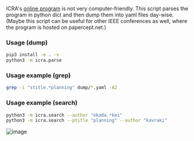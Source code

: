 ICRA's [online program](https://ras.papercept.net/conferences/conferences/ICRA24/program/) is not very computer-friendly.
This script parses the program in python dict and then dump them into yaml files day-wise.
(Maybe this script can be useful for other IEEE conferences as well, where the program is hosted on papercept.net.)

### Usage (dump)
```bash
pip3 install -e . -v
python3 -m icra.parse
```
### Usage example (grep)
```bash
grep -i "stitle.*planning" dump/*.yaml -A2
```

### Usage example (search)
```bash
python3 -m icra.search --author "okada.*kei"
python3 -m icra.search --ptitle "planning" --author "kavraki"
```
![image](https://github.com/HiroIshida/icra2024_greppable_program/assets/38597814/f7ac048b-70bc-44e9-8425-0840ae5cd4ef)

